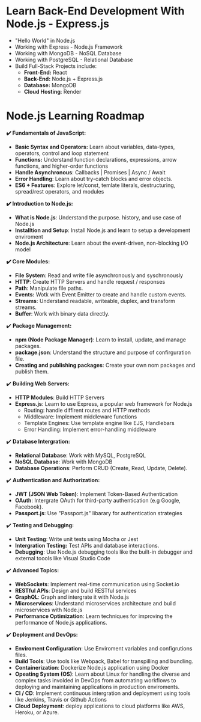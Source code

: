 # Learn Back-End Development With Node.js - Express.js

- "Hello World" in Node.js
- Working with Express - Node.js Framework
- Working with MongoDB - NoSQL Database
- Working with PostgreSQL - Relational Database
- Build Full-Stack Projects include:
  - **Front-End:** React
  - **Back-End:** Node.js + Express.js
  - **Database:** MongoDB
  - **Cloud Hosting**: Render

# **Node.js Learning Roadmap**

**✔️ Fundamentals of JavaScript:**

- **Basic Syntax and Operators:** Learn about variables, data-types, operators, control and loop statement
- **Functions:** Understand function declarations, expressions, arrow functions, and higher-order functions
- **Handle Asynchronous**: Callbacks | Promises | Async / Await
- **Error Handling**: Learn about try-catch blocks and error objects.
- **ES6 + Features**: Explore let/const, temlate literals, destructuring, spread/rest operators, and modules

**✔️ Introduction to Node.js:**

- **What is Node.js**: Understand the purpose. history, and use case of Node.js
- **Installtion and Setup**: Install Node.js and learn to setup a development enviroment
- **Node.js Architecture**: Learn about the event-driven, non-blocking I/O model

**✔️ Core Modules:**

- **File System**: Read and write file asynchronously and syschronously
- **HTTP**: Create HTTP Servers and handle request / responses
- **Path**: Manipulate file paths.
- **Events:** Wotk with Event Emitter to create and handle custom events.
- **Streams**: Understand readable, writeable, duplex, and transform streams.
- **Buffer**: Work with binary data directly.

✔️ **Package Management:**

- **npm (Node Package Manager)**: Learn to install, update, and manage packages.
- **package.json**: Understand the structure and purpose of confirguration file.
- **Creating and publishing packages**: Create your own nom packages and publish them.

✔️ **Building Web Servers:**

- **HTTP Modules**: Build HTTP Servers
- **Express.js**: Learn to use Express, a popular web framework for Node.js
  - Routing: handle diffirent routes and HTTP methods
  - Middleware: Implement middleware functions
  - Template Engines: Use template engine like EJS, Handlebars
  - Error Handling: Implement error-handling middleware

✔️ **Database Intergration:**

- **Relational Database**: Work with MySQL, PostgreSQL
- **NoSQL Database**: Work with MongoDB
- **Database Operations**: Perform CRUD (Create, Read, Update, Delete).

✔️ **Authentication and Authorization:**

- **JWT (JSON Web Token)**: Implement Token-Based Authentication
- **OAuth**: Intergrate OAuth for third-party authentication (e.g Google, Facebook).
- **Passport.js**: Use "Passport.js" libarary for authentication strategies

✔️ **Testing and Debugging:**

- **Unit Testing**: Write unit tests using Mocha or Jest
- **Intergration Testing:** Test APIs and database interactions.
- **Debugging**: Use Node.js debugging tools like the built-in debugger and external toools like Visual Studio Code

✔️ **Advanced Topics:**

- **WebSockets**: Implement real-time communication using Socket.io
- **RESTful APIs**: Design and build RESTful services
- **GraphQL**: Graph and intergrate it with Node.js
- **Microservices**: Understand microservices architecture and build microservices with Node.js
- **Performance Optimization**: Learn techniques for improving the performance of Node.js applications.

✔️ **Deployment and DevOps:**

- **Enviroment Configuration**: Use Enviroment variables and configrutions files.
- **Build Tools**: Use tools like Webpack, Babel for transpilling and bundling.
- **Containerization**: Dockerize Node.js application using Docker
- **Opeating System (OS)**: Learn about Linux for handling the diverse and complex tasks involded in DevOps from automating workflows to deploying and maintaining applications in production enviroments.
- **CI / CD**: Implement continuous intergration and deployment using tools like Jenkins, Travis or Github Actions
- **Cloud Deployment**: deploy applications to cloud platforms like AWS, Heroku, or Azure.
